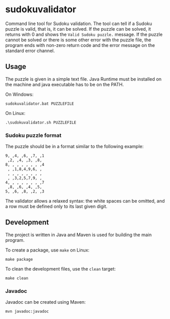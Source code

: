 # sudokuvalidator

Command line tool for Sudoku validation. The tool can tell if a Sudoku puzzle is valid, that is, it can be solved. If the puzzle can be solved, it returns with 0 and shows the `Valid Sudoku puzzle.` message. If the puzzle cannot be solved or there is some other error with the puzzle file, the program ends with non-zero return code and the error message on the standard error channel.

## Usage

The puzzle is given in a simple text file. Java Runtime must be installed on the machine and java executable has to be on the PATH.

On Windows:

```
sudokuvalidator.bat PUZZLEFILE
```

On Linux:

```
.\sudokuvalidator.sh PUZZLEFILE
```

### Sudoku puzzle format

The puzzle should be in a format similar to the following example:
```
9, ,4, ,6, ,7, ,1
 ,2, ,4, ,3, ,8,
8, , , , , , , ,4
 , ,1,8,4,9,6, ,
 , , , , , , , ,
 , ,3,2,5,7,9, ,
4, , , , , , , ,7
 ,8, ,6, ,4, ,5,
5, ,6, ,8, ,2, ,3
```

The validator allows a relaxed syntax: the white spaces can be omitted, and a row must be defined only to its last given digit.

## Development

The project is written in Java and Maven is used for building the main program.

To create a package, use `make` on Linux:

```
make package
```

To clean the development files, use the `clean` target:

```
make clean
```

### Javadoc

Javadoc can be created using Maven:

```
mvn javadoc:javadoc
```
